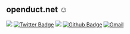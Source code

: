## openduct.net ☺️
![](https://komarev.com/ghpvc/?username=openduct) [![Twitter Badge](https://img.shields.io/badge/-@openduct-1ca0f1?style=flat&labelColor=1ca0f1&logo=twitter&logoColor=white&link=https://twitter.com/_openduct)](https://twitter.com/openduct) <a href="https://www.openduct.net"><img src="https://img.shields.io/badge/-openduct.net-3423A6?style=flat&logo=Google-Chrome&logoColor=white"/></a> [![Github Badge](https://img.shields.io/badge/-@openduct-24292e?style=flat&logo=Github&logoColor=white&link=https://github.com/openduct)](https://github.com/openduct) [![Gmail](https://img.shields.io/badge/-support@openduct.net-c14438?style=flat&logo=Gmail&logoColor=white)](mailto:support@openduct.net)


